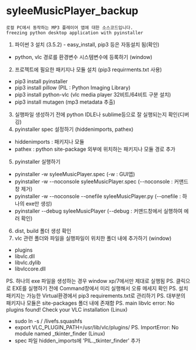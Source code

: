 # syleeMusicPlayer_backup
```
로컬 PC에서 동작하는 MP3 플레이어 앱에 대한 소스코드입니다. 
freezing python desktop application with pyinstaller
```

1. 파이썬 3 설치 (3.5.2) - easy_install, pip3 등은 자동설치 됨(확인)
- python, vlc 경로를 환경변수 시스템변수에 등록하기 (window)
2. 프로젝트에 필요한 패키지나 모듈 설치 (pip3 requirments.txt 사용)
- pip3 install pyinstaller
- pip3 install pillow (PIL : Python Imaging Library)
- pip3 install python-vlc (vlc media player 32비트/64비트 구분 설치)
- pip3 install mutagen (mp3 metadata 추출)
3. 실행파일 생성하기 전에 python IDLE나 sublime등으로 잘 실행되는지 확인(디버깅)
4. pyinstaller spec 설정하기 (hiddenimports, pathex)
- hiddenimports : 패키지나 모듈
- pathex : python site-package 외부에 위치하는 패키지나 모듈 경로 추가
5. pyinstaller 실행하기
- pyinstaller -w syleeMusicPlayer.spec (-w : GUI앱)
- pyinstaller -w --noconsole syleeMusicPlayer.spec (--noconsole : 커맨드창 제거)
- pyinstaller -w --noconsole --onefile syleeMusicPlayer.py (--onefile : 하나의 exe만 생성)
- pyinstaller --debug syleeMusicPlayer (--debug : 커맨드창에서 실행하여 에러 확인)
6. dist, build 폴더 생성 확인
7. vlc 관련 폴더와 파일을 실행파일이 위치한 폴더 내에 추가하기 (window)
- plugins
- libvlc.dll
- libvlc.dylib
- libvlccore.dll

PS. 하나의 exe 파일을 생성하는 경우 window xp/7에서만 제대로 실행됨 
PS. 클릭으로 EXE를 실행하기 전에 Command창에서 미리 실행해서 오류 메세지 확인 
PS. 설치 패키지는 가능한 Virtual환경에서 pip3 requirements.txt로 관리하기
PS. 대부분의 패키지나 모듈은 site-packages 폴더 내에 존재함
PS. main libvlc error: No plugins found! Check your VLC installation (Linux)
- sudo ln -s / /livefs.squashfs
- export VLC_PLUGIN_PATH=/usr/lib/vlc/plugins/
PS. ImportError: No module named _tkinter_finder (Linux)
- spec 파일 hidden_imports에 'PIL._tkinter_finder' 추가 


